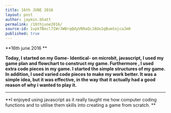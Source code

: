 ```yaml
---
title: 16th JUNE 2016
layout: post
author: jaymin.bhatt
permalink: /16thjune2016/
source-id: 1vpkTBecl7IWrJWBrqQdyVN9aQcJAUe1qBumtojcaJm0
published: true
---
```

**16th june 2016 **

**Today, I started on my Game- Identical- on microbit, javascript, I used my game plan and flowchart to construct my game. Furthermore , I used extra code pieces in my game. I started the simple structures of my game. In addition, I used varied code pieces to make my work better. It was a simple idea, but it was effective, in the way that it actually had a good reason of why i wanted to play it.**

** **

**I enjoyed using javascript as it really taught me how computer coding functions and to utilise them skills into creating a game from scratch. **

